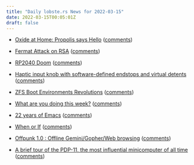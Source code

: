 ```yaml
---
title: "Daily lobste.rs News for 2022-03-15"
date: 2022-03-15T00:05:01Z
draft: false
---
```






- [Oxide at Home: Propolis says Hello](https://artemis.sh/2022/03/14/propolis-oxide-at-home-pt1.html)
  ([comments](https://lobste.rs/s/jdqlyj/oxide_at_home_propolis_says_hello))



- [Fermat Attack on RSA](https://fermatattack.secvuln.info/)
  ([comments](https://lobste.rs/s/aso4bs/fermat_attack_on_rsa))



- [RP2040 Doom](https://kilograham.github.io/rp2040-doom/)
  ([comments](https://lobste.rs/s/x9zzij/rp2040_doom))



- [Haptic input knob with software-defined endstops and virtual detents](https://github.com/scottbez1/smartknob)
  ([comments](https://lobste.rs/s/pog0pq/haptic_input_knob_with_software_defined))



- [ZFS Boot Environments Revolutions](https://vermaden.wordpress.com/2022/03/14/zfs-boot-environments-revolutions/)
  ([comments](https://lobste.rs/s/bbte5f/zfs_boot_environments_revolutions))



- [What are you doing this week?]()
  ([comments](https://lobste.rs/s/pzprdk/what_are_you_doing_this_week))



- [22 years of Emacs](https://arjenwiersma.nl/writeups/emacs/22-years-of-emacs/)
  ([comments](https://lobste.rs/s/zhwlfz/22_years_emacs))



- [When or If](https://meyerweb.com/eric/thoughts/2022/03/14/if-or-when/)
  ([comments](https://lobste.rs/s/ebyqam/when_if))



- [Offpunk 1.0 : Offline Gemini/Gopher/Web browsing](https://tildegit.org/ploum/AV-98-offline)
  ([comments](https://lobste.rs/s/ybi8fy/offpunk_1_0_offline_gemini_gopher_web))



- [A brief tour of the PDP-11, the most influential minicomputer of all time](https://arstechnica.com/gadgets/2022/03/a-brief-tour-of-the-pdp-11-the-most-influential-minicomputer-of-all-time/)
  ([comments](https://lobste.rs/s/l9ujwj/brief_tour_pdp_11_most_influential))


